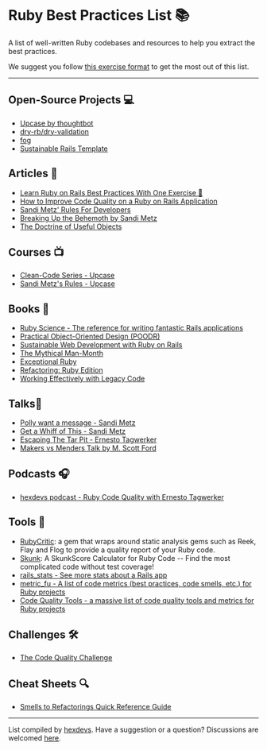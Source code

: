 # Ruby Best Practices List 📚

A list of well-written Ruby codebases and resources to help you extract the best practices.

We suggest you follow [this exercise format](https://www.hexdevs.com/posts/learn-ruby-best-practices-with-one-exercise/#one-exercise-to-teach-you-ruby-on-rails-best-practices) to get the most out of this list.

---
## Open-Source Projects 💻
- [Upcase by thoughtbot](https://github.com/thoughtbot/upcase)
- [dry-rb/dry-validation](https://github.com/dry-rb/dry-validation)
- [fog](https://github.com/fog/fog)
- [Sustainable Rails Template](https://github.com/davetron5000/rails-app-template-sustainable)

## Articles 📰
- [Learn Ruby on Rails Best Practices With One Exercise 🍝](https://www.hexdevs.com/posts/learn-ruby-best-practices-with-one-exercise/)
- [How to Improve Code Quality on a Ruby on Rails Application](https://www.hexdevs.com/posts/technical-debt-ruby-on-rails/)
- [Sandi Metz' Rules For Developers](https://thoughtbot.com/blog/sandi-metz-rules-for-developers)
- [Breaking Up the Behemoth by Sandi Metz](https://sandimetz.com/blog/2017/9/13/breaking-up-the-behemoth)
- [The Doctrine of Useful Objects](http://docs.eventide-project.org/user-guide/useful-objects.html)

## Courses 📺
- [Clean-Code Series - Upcase](https://thoughtbot.com/upcase/clean-code)
- [Sandi Metz's Rules - Upcase](https://thoughtbot.com/upcase/videos/sandi-metzs-rules)

## Books 🔖
- [Ruby Science - The reference for writing fantastic Rails applications](https://github.com/thoughtbot/ruby-science)
- [Practical Object-Oriented Design (POODR)](https://sandimetz.com/products#product-poodr)
- [Sustainable Web Development with Ruby on Rails](https://sustainable-rails.com/)
- [The Mythical Man-Month](https://en.wikipedia.org/wiki/The_Mythical_Man-Month)
- [Exceptional Ruby](https://store.avdi.codes/l/NWtnk)
- [Refactoring: Ruby Edition](https://martinfowler.com/books/refactoringRubyEd.html)
- [Working Effectively with Legacy Code](https://www.goodreads.com/book/show/44919.Working_Effectively_with_Legacy_Code)

## Talks🎤
- [Polly want a message - Sandi Metz](https://www.youtube.com/watch?v=XXi_FBrZQiU)
- [Get a Whiff of This - Sandi Metz](https://www.youtube.com/watch?v=PJjHfa5yxlU)
- [Escaping The Tar Pit - Ernesto Tagwerker](https://www.youtube.com/watch?v=ZyU6K6eR-_A)
- [Makers vs Menders Talk by M. Scott Ford](https://www.youtube.com/watch?v=YW0BpCThjuM)

## Podcasts 🎧
- [hexdevs podcast - Ruby Code Quality with Ernesto Tagwerker](https://www.hexdevs.com/posts/ruby-code-quality-ernesto-tagwerker/)

## Tools 🧰
- [RubyCritic](https://github.com/whitesmith/rubycritic): a gem that wraps around static analysis gems such as Reek, Flay and Flog to provide a quality report of your Ruby code.
- [Skunk](https://github.com/fastruby/skunk): A SkunkScore Calculator for Ruby Code -- Find the most complicated code without test coverage!
- [rails_stats - See more stats about a Rails app](https://github.com/fastruby/rails_stats)
- [metric_fu - A list of code metrics (best practices, code smells, etc.) for Ruby projects](https://github.com/metricfu/metric_fu)
- [Code Quality Tools - a massive list of code quality tools and metrics for Ruby projects](https://github.com/metricfu/metric_fu/wiki/Code-Tools)

## Challenges 🛠️
- [The Code Quality Challenge](https://tuple.app/code-quality-challenge)

## Cheat Sheets 🔍
- [Smells to Refactorings Quick Reference Guide](https://www.industriallogic.com/img/blog/2005/09/smellstorefactorings.pdf)

---
List compiled by [hexdevs](https://www.hexdevs.com).
Have a suggestion or a question? Discussions are welcomed [here](https://github.com/hexdevs/ruby-best-practices-list/discussions/1).

